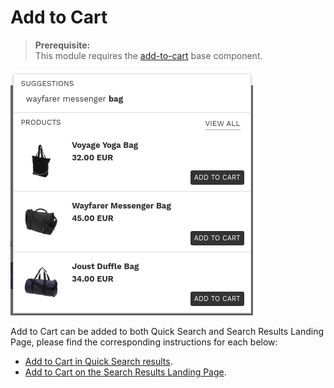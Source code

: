 # Add to Cart

> **Prerequisite:**  
> This module requires the [add-to-cart](/components/add-to-cart) base component.

![landing add to cart](/modules/add-to-cart/images/image002.png)

Add to Cart can be added to both Quick Search and Search Results Landing Page,
please find the corresponding instructions for each below:

- [Add to Cart in Quick Search results](/modules/add-to-cart/quick).
- [Add to Cart on the Search Results Landing Page](/modules/add-to-cart/landing).
